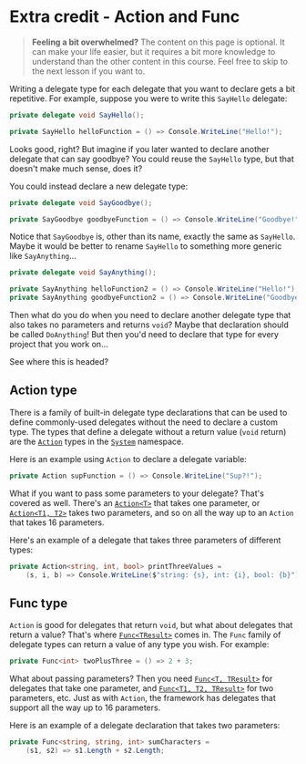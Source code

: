 [//]: # (GENERATED FILE -- DO NOT EDIT)
# Extra credit - Action and Func
> **Feeling a bit overwhelmed?** The content on this page is optional. It can make your life easier, but it requires a bit more knowledge to understand than the other content in this course. Feel free to skip to the next lesson if you want to.

Writing a delegate type for each delegate that you want to declare gets a bit repetitive. For example, suppose you were to write this `SayHello` delegate:

```csharp
private delegate void SayHello();

private SayHello helloFunction = () => Console.WriteLine("Hello!");
```
Looks good, right? But imagine if you later wanted to declare another delegate that can say goodbye? You could reuse the `SayHello` type, but that doesn't make much sense, does it?

You could instead declare a new delegate type:

```csharp
private delegate void SayGoodbye();

private SayGoodbye goodbyeFunction = () => Console.WriteLine("Goodbye!");
```
Notice that `SayGoodbye` is, other than its name, exactly the same as `SayHello`. Maybe it would be better to rename `SayHello` to something more generic like `SayAnything`...

```csharp
private delegate void SayAnything();

private SayAnything helloFunction2 = () => Console.WriteLine("Hello!");
private SayAnything goodbyeFunction2 = () => Console.WriteLine("Goodbye!");
```
Then what do you do when you need to declare another delegate type that also takes no parameters and returns `void`? Maybe that declaration should be called `DoAnything`! But then you'd need to declare that type for every project that you work on...

See where this is headed?

## Action type
There is a family of built-in delegate type declarations that can be used to define commonly-used delegates without the need to declare a custom type. The types that define a delegate without a return value (`void` return) are the [`Action`](https://msdn.microsoft.com/en-us/library/system.action(v=vs.110).aspx) types in the [`System`](https://msdn.microsoft.com/en-us/library/system(v=vs.110).aspx#Anchor_3) namespace.

Here is an example using `Action` to declare a delegate variable:

```csharp
private Action supFunction = () => Console.WriteLine("Sup?!");
```

What if you want to pass some parameters to your delegate? That's covered as well. There's an [`Action<T>`](https://msdn.microsoft.com/en-us/library/018hxwa8(v=vs.110).aspx) that takes one parameter, or [`Action<T1, T2>`](https://msdn.microsoft.com/en-us/library/bb549311(v=vs.110).aspx) takes two parameters, and so on all the way up to an `Action` that takes 16 parameters.

Here's an example of a delegate that takes three parameters of different types:

```csharp
private Action<string, int, bool> printThreeValues =
    (s, i, b) => Console.WriteLine($"string: {s}, int: {i}, bool: {b}");
```

## Func type
`Action` is good for delegates that return `void`, but what about delegates that return a value? That's where [`Func<TResult>`](https://msdn.microsoft.com/en-us/library/bb534960(v=vs.110).aspx) comes in. The `Func` family of delegate types can return a value of any type you wish. For example:

```csharp
private Func<int> twoPlusThree = () => 2 + 3;
```

What about passing parameters? Then you need [`Func<T, TResult>`](https://msdn.microsoft.com/en-us/library/bb549151(v=vs.110).aspx) for delegates that take one parameter, and [`Func<T1, T2, TResult>`](https://msdn.microsoft.com/en-us/library/bb534647(v=vs.110).aspx) for two parameters, etc. Just as with `Action`, the framework has delegates that support all the way up to 16 parameters.

Here is an example of a delegate declaration that takes two parameters:

```csharp
private Func<string, string, int> sumCharacters = 
    (s1, s2) => s1.Length + s2.Length;
```
